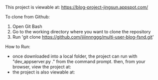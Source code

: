 This project is viewable at: https://blog-project-jingsun.appspot.com/

To clone from Github:
 1. Open Git Bash
 2. Go to the working directory where you want to clone the repository
 3. Run 'git clone https://github.com/jiiinnnggg/multi-user-blog-fsnd.git'

How to Run:

- once downloaded into a local folder, the project can run with "dev_appserver.py ." 
from the command prompt. then, from your browser, view the project at:
- the project is also viewable at:

